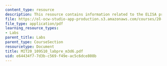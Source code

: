 ```yaml
---
content_type: resource
description: This resource contains information related to the ELISA protocol.
file: https://ol-ocw-studio-app-production.s3.amazonaws.com/courses/20-109-laboratory-fundamentals-in-biological-engineering-spring-2010/e64434f77d3bc569f49eac5c6dce808b_MIT20_109S10_labpre_m3d6.pdf
file_type: application/pdf
learning_resource_types:
- Labs
parent_title: Labs
parent_type: CourseSection
resourcetype: Document
title: MIT20_109S10_labpre_m3d6.pdf
uid: e64434f7-7d3b-c569-f49e-ac5c6dce808b
---
```

